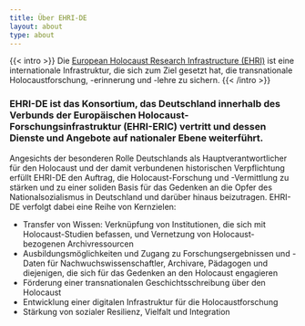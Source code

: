```yaml
---
title: Über EHRI-DE
layout: about
type: about
---
```


{{< intro >}}
Die [European Holocaust Research Infrastructure (EHRI)](https://www.ehri-project.eu) ist eine internationale Infrastruktur, die sich zum Ziel gesetzt hat,
die transnationale Holocaustforschung, -erinnerung und -lehre zu sichern.
{{< /intro >}}

### EHRI-DE ist das Konsortium, das Deutschland innerhalb des Verbunds der Europäischen Holocaust-Forschungsinfrastruktur (EHRI-ERIC) vertritt und dessen Dienste und Angebote auf nationaler Ebene weiterführt. 

Angesichts der besonderen Rolle Deutschlands als Hauptverantwortlicher für den Holocaust und der damit verbundenen historischen Verpflichtung erfüllt EHRI-DE den Auftrag, die Holocaust-Forschung und -Vermittlung zu stärken und zu einer soliden Basis für das Gedenken an die Opfer des Nationalsozialismus in Deutschland und darüber hinaus beizutragen. EHRI-DE verfolgt dabei eine Reihe von Kernzielen: 

* Transfer von Wissen: Verknüpfung von Institutionen, die sich mit Holocaust-Studien befassen, und Vernetzung von Holocaust-bezogenen Archivressourcen 
* Ausbildungsmöglichkeiten und Zugang zu Forschungsergebnissen und -Daten für Nachwuchswissenschaftler, Archivare, Pädagogen und diejenigen, die sich für das Gedenken an den Holocaust engagieren 
* Förderung einer transnationalen Geschichtsschreibung über den Holocaust 
* Entwicklung einer digitalen Infrastruktur für die Holocaustforschung
* Stärkung von sozialer Resilienz, Vielfalt und Integration 

